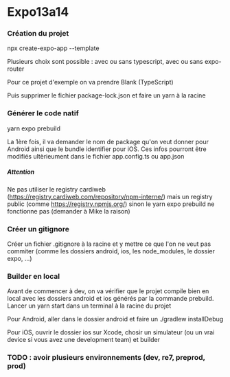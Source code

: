 # Expo13a14

### Création du projet

npx create-expo-app --template

Plusieurs choix sont possible : avec ou sans typescript, avec ou sans expo-router

Pour ce projet d'exemple on va prendre Blank (TypeScript)

Puis supprimer le fichier package-lock.json et faire un yarn à la racine

### Générer le code natif

yarn expo prebuild

La 1ère fois, il va demander le nom de package qu'on veut donner pour Android ainsi que le bundle identifier pour iOS.
Ces infos pourront être modifiés ultèrieument dans le fichier app.config.ts ou app.json

##### Attention

Ne pas utiliser le registry cardiweb (https://registry.cardiweb.com/repository/npm-interne/) mais un registry public (comme https://registry.npmjs.org/) sinon le yarn expo prebuild ne fonctionne pas (demander à Mike la raison)


### Créer un gitignore

Créer un fichier .gitignore à la racine et y mettre ce que l'on ne veut pas commiter (comme les dossiers android, ios, les node_modules, le dossier expo, ...)

### Builder en local

Avant de commencer à dev, on va vérifier que le projet compile bien en local avec les dossiers android et ios générés par la commande prebuild.
Lancer un yarn start dans un terminal à la racine du projet

Pour Android, aller dans le dossier android et faire un ./gradlew installDebug

Pour iOS, ouvrir le dossier ios sur Xcode, chosir un simulateur (ou un vrai device si vous avez une development team) et builder

### TODO : avoir plusieurs environnements (dev, re7, preprod, prod)